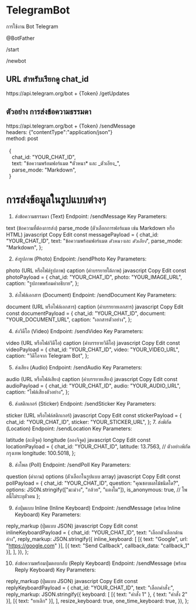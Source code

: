# TelegramBot
การใช้งาน Bot Telegram

@BotFather

/start

/newbot

<h2>URL สำหรับเรียกดู chat_id</h2>
https://api.telegram.org/bot + {Token} /getUpdates

<h2>ตัวอย่าง การส่งข้อความธรรมดา</h2>
https://api.telegram.org/bot + {Token} /sendMessage<br />
headers: {"contentType":"application/json"}<br />
method: post<br />

<div style="white-space: pre-wrap;">
  {
    chat_id: "YOUR_CHAT_ID",
    text: "ข้อความพร้อมฟอร์แมต *ตัวหนา* และ _ตัวเอียง_",
    parse_mode: "Markdown",
  }
</div>


# การส่งข้อมูลในรูปแบบต่างๆ
1. ส่งข้อความธรรมดา (Text)
Endpoint: /sendMessage
Key Parameters:

text (ข้อความที่ต้องการส่ง)
parse_mode (ตัวเลือกการฟอร์แมต เช่น Markdown หรือ HTML)
javascript
Copy
Edit
const messagePayload = {
  chat_id: "YOUR_CHAT_ID",
  text: "ข้อความพร้อมฟอร์แมต *ตัวหนา* และ _ตัวเอียง_",
  parse_mode: "Markdown",
};

2. ส่งรูปภาพ (Photo)
Endpoint: /sendPhoto
Key Parameters:

photo (URL หรือไฟล์รูปภาพ)
caption (คำบรรยายใต้ภาพ)
javascript
Copy
Edit
const photoPayload = {
  chat_id: "YOUR_CHAT_ID",
  photo: "YOUR_IMAGE_URL",
  caption: "รูปภาพพร้อมคำอธิบาย",
};

3. ส่งไฟล์เอกสาร (Document)
Endpoint: /sendDocument
Key Parameters:

document (URL หรือไฟล์เอกสาร)
caption (คำบรรยายเอกสาร)
javascript
Copy
Edit
const documentPayload = {
  chat_id: "YOUR_CHAT_ID",
  document: "YOUR_DOCUMENT_URL",
  caption: "เอกสารตัวอย่าง",
};

4. ส่งวิดีโอ (Video)
Endpoint: /sendVideo
Key Parameters:

video (URL หรือไฟล์วิดีโอ)
caption (คำบรรยายวิดีโอ)
javascript
Copy
Edit
const videoPayload = {
  chat_id: "YOUR_CHAT_ID",
  video: "YOUR_VIDEO_URL",
  caption: "วิดีโอจาก Telegram Bot",
};

5. ส่งเสียง (Audio)
Endpoint: /sendAudio
Key Parameters:

audio (URL หรือไฟล์เสียง)
caption (คำบรรยายเสียง)
javascript
Copy
Edit
const audioPayload = {
  chat_id: "YOUR_CHAT_ID",
  audio: "YOUR_AUDIO_URL",
  caption: "ไฟล์เสียงตัวอย่าง",
};

6. ส่งสติกเกอร์ (Sticker)
Endpoint: /sendSticker
Key Parameters:

sticker (URL หรือไฟล์สติกเกอร์)
javascript
Copy
Edit
const stickerPayload = {
  chat_id: "YOUR_CHAT_ID",
  sticker: "YOUR_STICKER_URL",
};
7. ส่งพิกัด (Location)
Endpoint: /sendLocation
Key Parameters:

latitude (ละติจูด)
longitude (ลองจิจูด)
javascript
Copy
Edit
const locationPayload = {
  chat_id: "YOUR_CHAT_ID",
  latitude: 13.7563, // ตัวอย่างพิกัด กรุงเทพ
  longitude: 100.5018,
};

8. ส่งโพล (Poll)
Endpoint: /sendPoll
Key Parameters:

question (คำถาม)
options (ตัวเลือกในรูปแบบ array)
javascript
Copy
Edit
const pollPayload = {
  chat_id: "YOUR_CHAT_ID",
  question: "คุณชอบผลไม้ชนิดใด?",
  options: JSON.stringify(["มะม่วง", "กล้วย", "แตงโม"]),
  is_anonymous: true, // โพลนี้ไม่ระบุตัวตน
};

9. ส่งปุ่มแบบ Inline (Inline Keyboard)
Endpoint: /sendMessage (พร้อม Inline Keyboard)
Key Parameters:

reply_markup (ปุ่มแบบ JSON)
javascript
Copy
Edit
const inlineKeyboardPayload = {
  chat_id: "YOUR_CHAT_ID",
  text: "เลือกตัวเลือกด้านล่าง",
  reply_markup: JSON.stringify({
    inline_keyboard: [
      [{ text: "Google", url: "https://google.com" }],
      [{ text: "Send Callback", callback_data: "callback_1" }],
    ],
  }),
};

10. ส่งข้อความพร้อมปุ่มตอบกลับ (Reply Keyboard)
Endpoint: /sendMessage (พร้อม Reply Keyboard)
Key Parameters:

reply_markup (ปุ่มแบบ JSON)
javascript
Copy
Edit
const replyKeyboardPayload = {
  chat_id: "YOUR_CHAT_ID",
  text: "เลือกคำสั่ง:",
  reply_markup: JSON.stringify({
    keyboard: [
      [{ text: "คำสั่ง 1" }, { text: "คำสั่ง 2" }],
      [{ text: "ยกเลิก" }],
    ],
    resize_keyboard: true,
    one_time_keyboard: true,
  }),
};
